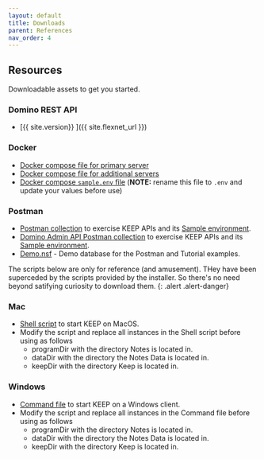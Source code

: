 ```yaml
---
layout: default
title: Downloads
parent: References
nav_order: 4
---
```


## Resources

Downloadable assets to get you started.

### Domino REST API

- [{{ site.version}} ]({{ site.flexnet_url }})

### Docker

- [Docker compose file for primary server](../assets/downloads/docker-compose-primary.yml)
- [Docker compose file for additional servers](../assets/downloads/docker-compose-secondary.yml)
- [Docker compose `sample.env` file](../assets/downloads/sample.env) (**NOTE:** rename this file to `.env` and update your values before use)

### Postman

- [Postman collection](../assets/downloads/KeepTest.postman_collection.json) to exercise KEEP APIs and its [Sample environment](../assets/downloads/KeepTest.postman_environment.json).
- [Domino Admin API Postman collection](../assets/downloads/KeepAdminTest.postman_collection.json) to exercise KEEP APIs and its [Sample environment](../assets/downloads/KeepAdminTest.postman_environment.json).
- [Demo.nsf](../assets/downloads/Demo.nsf) - Demo database for the Postman and Tutorial examples.

The scripts below are only for reference (and amusement). THey have been superceded by the scripts provided by the installer. So there's no need beyond satifying curiosity to download them.
{: .alert .alert-danger}

<!-- ### Linux

These scripts are designed to work
with Daniel Nashed's [Domino Startup Script](https://www.nashcom.de/nshweb/pages/startscript.htm).

- [Pre Startup Script](../assets/downloads/pre_startup_script)
- [Post Startup Script](../assets/downloads/post_startup_script)
- [Pre Shutdown Script](../assets/downloads/pre_shutdown_script)
- [Post Shutdown Script](../assets/downloads/post_shutdown_script) -->

### Mac

- [Shell script](../assets/downloads/macClient.sh) to start KEEP on MacOS.
- Modify the script and replace all instances in the Shell script before using as follows
    - programDir with the directory Notes is located in.
    - dataDir with the directory the Notes Data is located in.
    - keepDir with the directory Keep is located in.

### Windows

- [Command file](../assets/downloads/winClient.cmd) to start KEEP on a Windows client.
-  Modify the script and replace all instances in the Command file before using as follows
     - programDir with the directory Notes is located in.
     - dataDir with the directory the Notes Data is located in.
     - keepDir with the directory Keep is located in.

